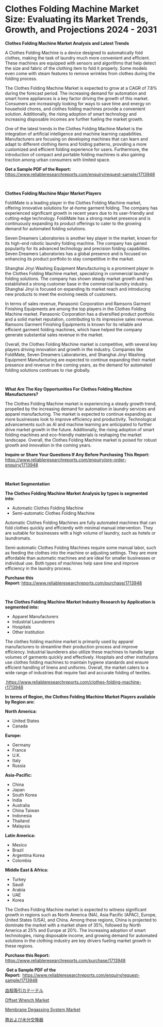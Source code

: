 <p><h1>Clothes Folding Machine Market Size: Evaluating its Market Trends, Growth, and Projections 2024 - 2031</h1></p><p><strong>Clothes Folding Machine Market Analysis and Latest Trends</strong></p>
<p><p>A Clothes Folding Machine is a device designed to automatically fold clothes, making the task of laundry much more convenient and efficient. These machines are equipped with sensors and algorithms that help detect the size and fabric of the clothing item to fold it properly. Some models even come with steam features to remove wrinkles from clothes during the folding process.</p><p>The Clothes Folding Machine Market is expected to grow at a CAGR of 7.8% during the forecast period. The increasing demand for automation and smart home appliances is a key factor driving the growth of this market. Consumers are increasingly looking for ways to save time and energy on household chores, and clothes folding machines provide a convenient solution. Additionally, the rising adoption of smart technology and increasing disposable incomes are further fueling the market growth.</p><p>One of the latest trends in the Clothes Folding Machine Market is the integration of artificial intelligence and machine learning capabilities. Manufacturers are focusing on developing machines that can learn and adapt to different clothing items and folding patterns, providing a more customized and efficient folding experience for users. Furthermore, the introduction of compact and portable folding machines is also gaining traction among urban consumers with limited space.</p></p>
<p><strong>Get a Sample PDF of the Report:&nbsp;</strong> <a href="https://www.reliableresearchreports.com/enquiry/request-sample/1713948">https://www.reliableresearchreports.com/enquiry/request-sample/1713948</a></p>
<p>&nbsp;</p>
<p><strong>Clothes Folding Machine Major Market Players</strong></p>
<p><p>FoldiMate is a leading player in the Clothes Folding Machine market, offering innovative solutions for at-home garment folding. The company has experienced significant growth in recent years due to its user-friendly and cutting-edge technology. FoldiMate has a strong market presence and is continuously expanding its product offerings to cater to the growing demand for automated folding solutions.</p><p>Seven Dreamers Laboratories is another key player in the market, known for its high-end robotic laundry folding machine. The company has gained popularity for its advanced technology and precision folding capabilities. Seven Dreamers Laboratories has a global presence and is focused on enhancing its product portfolio to stay competitive in the market.</p><p>Shanghai Jinyi Washing Equipment Manufacturing is a prominent player in the Clothes Folding Machine market, specializing in commercial laundry folding solutions. The company has shown steady market growth and has established a strong customer base in the commercial laundry industry. Shanghai Jinyi is focused on expanding its market reach and introducing new products to meet the evolving needs of customers.</p><p>In terms of sales revenue, Panasonic Corporation and Ramsons Garment Finishing Equipments are among the top players in the Clothes Folding Machine market. Panasonic Corporation has a diversified product portfolio and a solid market reputation, contributing to its impressive sales revenue. Ramsons Garment Finishing Equipments is known for its reliable and efficient garment folding machines, which have helped the company generate substantial sales revenue in the market.</p><p>Overall, the Clothes Folding Machine market is competitive, with several key players driving innovation and growth in the industry. Companies like FoldiMate, Seven Dreamers Laboratories, and Shanghai Jinyi Washing Equipment Manufacturing are expected to continue expanding their market presence and revenue in the coming years, as the demand for automated folding solutions continues to rise globally.</p></p>
<p>&nbsp;</p>
<p><strong>What Are The Key Opportunities For Clothes Folding Machine Manufacturers?</strong></p>
<p><p>The Clothes Folding Machine market is experiencing a steady growth trend, propelled by the increasing demand for automation in laundry services and apparel manufacturing. The market is expected to continue expanding as more businesses look to improve efficiency and productivity. Technological advancements such as AI and machine learning are anticipated to further drive market growth in the future. Additionally, the rising adoption of smart folding machines and eco-friendly materials is reshaping the market landscape. Overall, the Clothes Folding Machine market is poised for robust growth and innovation in the coming years.</p></p>
<p><strong>Inquire or Share Your Questions If Any Before Purchasing This Report:</strong> <a href="https://www.reliableresearchreports.com/enquiry/pre-order-enquiry/1713948">https://www.reliableresearchreports.com/enquiry/pre-order-enquiry/1713948</a></p>
<p>&nbsp;</p>
<p><strong>Market Segmentation</strong></p>
<p><strong>The Clothes Folding Machine Market Analysis by types is segmented into:</strong></p>
<p><ul><li>Automatic Clothes Folding Machine</li><li>Semi-automatic Clothes Folding Machine</li></ul></p>
<p><p>Automatic Clothes Folding Machines are fully automated machines that can fold clothes quickly and efficiently with minimal manual intervention. They are suitable for businesses with a high volume of laundry, such as hotels or laundromats.</p><p>Semi-automatic Clothes Folding Machines require some manual labor, such as feeding the clothes into the machine or adjusting settings. They are more affordable than automatic machines and are ideal for smaller businesses or individual use. Both types of machines help save time and improve efficiency in the laundry process.</p></p>
<p><strong>Purchase this Report:&nbsp;</strong><a href="https://www.reliableresearchreports.com/purchase/1713948">https://www.reliableresearchreports.com/purchase/1713948</a></p>
<p>&nbsp;</p>
<p><strong>The Clothes Folding Machine Market Industry Research by Application is segmented into:</strong></p>
<p><ul><li>Apparel Manufacturers</li><li>Industrial Launderers</li><li>Hospitals</li><li>Other Institution</li></ul></p>
<p><p>The clothes folding machine market is primarily used by apparel manufacturers to streamline their production process and improve efficiency. Industrial launderers also utilize these machines to handle large volumes of garments quickly and effectively. Hospitals and other institutions use clothes folding machines to maintain hygiene standards and ensure efficient handling of linens and uniforms. Overall, the market caters to a wide range of industries that require fast and accurate folding of textiles.</p></p>
<p><a href="https://www.reliableresearchreports.com/clothes-folding-machine-r1713948">&nbsp;https://www.reliableresearchreports.com/clothes-folding-machine-r1713948</a></p>
<p><strong>In terms of Region, the Clothes Folding Machine Market Players available by Region are:</strong></p>
<p>
    <p> <strong> North America: </strong>
        <ul>
            <li>United States</li>
            <li>Canada</li>
        </ul>
        </p> 
    <p> <strong> Europe: </strong>
        <ul>
            <li>Germany</li>
            <li>France</li>
            <li>U.K.</li>
            <li>Italy</li>
            <li>Russia</li>
        </ul>
        </p> 
    <p> <strong> Asia-Pacific: </strong>
        <ul>
            <li>China</li>
            <li>Japan</li>
            <li>South Korea</li>
            <li>India</li>
            <li>Australia</li>
            <li>China Taiwan</li>
            <li>Indonesia</li>
            <li>Thailand</li>
            <li>Malaysia</li>
        </ul>
        </p> 
    <p> <strong> Latin America: </strong>
        <ul>
            <li>Mexico</li>
            <li>Brazil</li>
            <li>Argentina Korea</li>
            <li>Colombia</li>
        </ul>
        </p> 
    <p> <strong> Middle East & Africa: </strong>
        <ul>
            <li>Turkey</li>
            <li>Saudi</li>
            <li>Arabia</li>
            <li>UAE</li>
            <li>Korea</li>
        </ul>
    </p>
    </p>
<p><p>The Clothes Folding Machine market is expected to witness significant growth in regions such as North America (NA), Asia Pacific (APAC), Europe, United States (USA), and China. Among these regions, China is projected to dominate the market with a market share of 35%, followed by North America at 25% and Europe at 20%. The increasing adoption of smart technologies, rising disposable income, and growing demand for automated solutions in the clothing industry are key drivers fueling market growth in these regions.</p></p>
<p><strong>Purchase this Report: </strong><a href="https://www.reliableresearchreports.com/purchase/1713948">https://www.reliableresearchreports.com/purchase/1713948</a></p>
<p>&nbsp;<strong>Get a Sample PDF of the Report:&nbsp;&nbsp;</strong><a href="https://www.reliableresearchreports.com/enquiry/request-sample/1713948">https://www.reliableresearchreports.com/enquiry/request-sample/1713948</a></p>
<p><strong></strong></p>
<p><p><a href="https://github.com/dandier2003/Market-Research-Report-List-1/blob/main/348642334412.md">血栓吸引カテーテル</a></p><p><a href="https://github.com/lbird53714/Market-Research-Report-List-4/blob/main/offset-wrench-market.md">Offset Wrench Market</a></p><p><a href="https://github.com/dringals/Market-Research-Report-List-3/blob/main/membrane-degassing-system-market.md">Membrane Degassing System Market</a></p><p><a href="https://github.com/lily-u-genius/Market-Research-Report-List-1/blob/main/258251534413.md">熱および水分交換器</a></p></p>